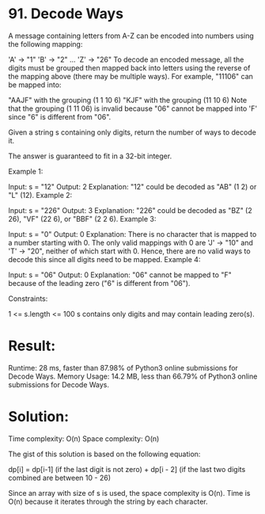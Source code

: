 # 91. Decode Ways

A message containing letters from A-Z can be encoded into numbers using the following mapping:

'A' -> "1"
'B' -> "2"
...
'Z' -> "26"
To decode an encoded message, all the digits must be grouped then mapped back into letters using the reverse of the mapping above (there may be multiple ways). For example, "11106" can be mapped into:

"AAJF" with the grouping (1 1 10 6)
"KJF" with the grouping (11 10 6)
Note that the grouping (1 11 06) is invalid because "06" cannot be mapped into 'F' since "6" is different from "06".

Given a string s containing only digits, return the number of ways to decode it.

The answer is guaranteed to fit in a 32-bit integer.

Example 1:

Input: s = "12"
Output: 2
Explanation: "12" could be decoded as "AB" (1 2) or "L" (12).
Example 2:

Input: s = "226"
Output: 3
Explanation: "226" could be decoded as "BZ" (2 26), "VF" (22 6), or "BBF" (2 2 6).
Example 3:

Input: s = "0"
Output: 0
Explanation: There is no character that is mapped to a number starting with 0.
The only valid mappings with 0 are 'J' -> "10" and 'T' -> "20", neither of which start with 0.
Hence, there are no valid ways to decode this since all digits need to be mapped.
Example 4:

Input: s = "06"
Output: 0
Explanation: "06" cannot be mapped to "F" because of the leading zero ("6" is different from "06").

Constraints:

1 <= s.length <= 100
s contains only digits and may contain leading zero(s).

# Result:

Runtime: 28 ms, faster than 87.98% of Python3 online submissions for Decode Ways.
Memory Usage: 14.2 MB, less than 66.79% of Python3 online submissions for Decode Ways.

# Solution:

Time complexity: O(n)
Space complexity: O(n)

The gist of this solution is based on the following equation:

dp[i] = dp[i-1] (if the last digit is not zero) + dp[i - 2] (if the last two digits combined are between 10 - 26)

Since an array with size of s is used, the space complexity is O(n). Time is O(n) because it iterates through the string by each character.
